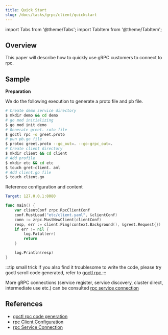 ```yaml
---
title: Quick Start
slug: /docs/tasks/grpc/client/quickstart
---
```


import Tabs from '@theme/Tabs';
import TabItem from '@theme/TabItem';

## Overview

This paper will describe how to quickly use gRPC customers to connect to rpc.

## Sample

**Preparation**

We do the following execution to generate a proto file and pb file.

```bash
# Create demo service directory
$ mkdir demo && cd demo
# go mod initializing
$ go mod init demo
# Generate greet. roto file
$ goctl rpc -o greet.proto
# pun pb.go file
$ protoc greet.proto --go_out=. --go-grpc_out=.
# Create client directory
$ mkdir client && cd client
# Add profile
$ mkdir etc && cd etc
$ touch gret-client. aml
# Add client.go file
$ touch client.go
```

Reference configuration and content

<Tabs>

<TabItem value="etc/greet-client.yaml" label="etc/greet-client.yaml" default>


```yaml
Target: 127.0.0.1:8080
```

</TabItem>

<TabItem value="client.go" label="client.go" default>

```go
func main() {
    var clientConf zrpc.RpcClientConf
    conf.MustLoad("etc/client.yaml", &clientConf)
    conn := zrpc.MustNewClient(clientConf)
    resp, err := client.Ping(context.Background(), &greet.Request{})
    if err != nil {
        log.Fatal(err)
        return
    }

    log.Println(resp)
}
```
</TabItem>

</Tabs>

:::tip small trick
If you also find it troublesome to write the code, please try goctl scroll code generated, refer to <a href="/docs/tutorials/cli/rpc" target="_blank"> goctl rpc </a>
:::

More gRPC connections (service register, service discovery, cluster direct, intermediate use etc.) can be consulted <a href="/docs/tutorials/grpc/client/conn" target="_blank"> rpc service connection </a>

## References

- <a href="/docs/tutorials/cli/rpc" target="_blank"> goctl rpc code generation </a>
- <a href="/docs/tutorials/grpc/client/configuration" target="_blank"> rpc Client Configuration </a>
- <a href="/docs/tutorials/grpc/client/conn" target="_blank"> rpc Service Connection </a>